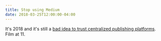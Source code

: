 ```yaml
---
title: Stop using Medium
date: 2018-03-25T12:00:00-04:00
---
```


It's 2018 and it's still a <a href="https://mastodon.xyz/@Liberapay/99744324870271197">bad
idea to trust centralized publishing platforms</a>. Film at 11.

<a href="https://brid.gy/publish/twitter"></a>
